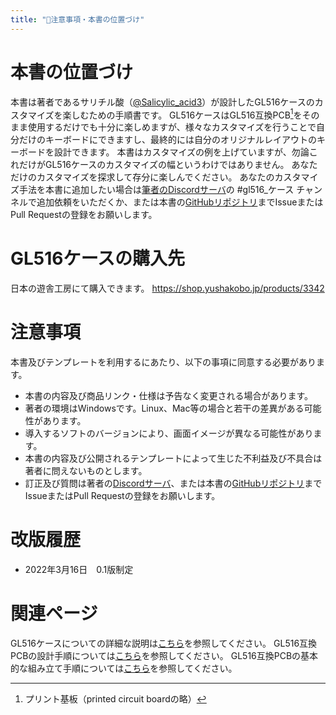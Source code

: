 ```yaml
---
title: "📝注意事項・本書の位置づけ"
---
```


# 本書の位置づけ

本書は著者であるサリチル酸（[@Salicylic_acid3](https://twitter.com/Salicylic_acid3)）が設計したGL516ケースのカスタマイズを楽しむための手順書です。
GL516ケースはGL516互換PCB[^1]をそのまま使用するだけでも十分に楽しめますが、様々なカスタマイズを行うことで自分だけのキーボードにできますし、最終的には自分のオリジナルレイアウトのキーボードを設計できます。
本書はカスタマイズの例を上げていますが、勿論これだけがGL516ケースのカスタマイズの幅というわけではありません。
あなただけのカスタマイズを探求して存分に楽しんでください。
あなたのカスタマイズ手法を本書に追加したい場合は[筆者のDiscordサーバ](https://discord.gg/nqWkpDMTQN)の #gl516_ケース チャンネルで追加依頼をいただくか、または本書の[GitHubリポジトリ](https://github.com/Salicylic-acid3/Zenn-Content-Public)までIssueまたはPull Requestの登録をお願いします。
[^1]: プリント基板（printed circuit boardの略）

# GL516ケースの購入先

日本の遊舎工房にて購入できます。
https://shop.yushakobo.jp/products/3342

# 注意事項

本書及びテンプレートを利用するにあたり、以下の事項に同意する必要があります。
- 本書の内容及び商品リンク・仕様は予告なく変更される場合があります。
- 著者の環境はWindowsです。Linux、Mac等の場合と若干の差異がある可能性があります。
- 導入するソフトのバージョンにより、画面イメージが異なる可能性があります。
- 本書の内容及び公開されるテンプレートによって生じた不利益及び不具合は著者に問えないものとします。
- 訂正及び質問は著者の[Discordサーバ](https://salicylic-acid3.hatenablog.com/entry/welcome-discord)、または本書の[GitHubリポジトリ](https://github.com/Salicylic-acid3/Zenn-Content-Public)までIssueまたはPull Requestの登録をお願いします。

# 改版履歴

- 2022年3月16日　0.1版制定

# 関連ページ
GL516ケースについての詳細な説明は[こちら](https://salicylic-acid3.hatenablog.com/entry/gl516-introduction)を参照してください。
GL516互換PCBの設計手順については[こちら](https://zenn.dev/salicylic_acid3/books/gl516_design_guide)を参照してください。
GL516互換PCBの基本的な組み立て手順については[こちら](https://zenn.dev/salicylic_acid3/books/gl516_build_guide)を参照してください。
